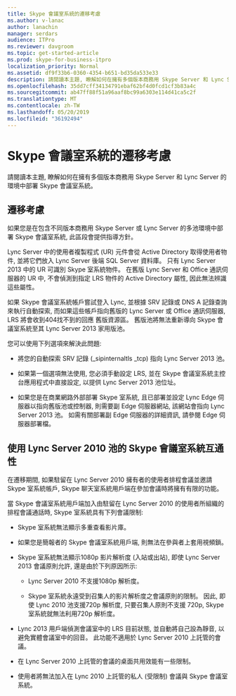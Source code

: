 ```yaml
---
title: Skype 會議室系統的遷移考慮
ms.author: v-lanac
author: lanachin
manager: serdars
audience: ITPro
ms.reviewer: davgroom
ms.topic: get-started-article
ms.prod: skype-for-business-itpro
localization_priority: Normal
ms.assetid: df9f33b6-0360-4354-b651-bd35da533e33
description: 請閱讀本主題, 瞭解如何在擁有多個版本商務用 Skype Server 和 Lync Server 的環境中部署 Skype 會議室系統。
ms.openlocfilehash: 35dd7cff34134791ebaf62bf4d0fcd1cf3b83a4c
ms.sourcegitcommit: ab47ff88f51a96aaf8bc99a6303e114d41ca5c2f
ms.translationtype: MT
ms.contentlocale: zh-TW
ms.lasthandoff: 05/20/2019
ms.locfileid: "36192494"
---
```

# <a name="skype-room-system-migration-considerations"></a>Skype 會議室系統的遷移考慮
 
請閱讀本主題, 瞭解如何在擁有多個版本商務用 Skype Server 和 Lync Server 的環境中部署 Skype 會議室系統。
  
## <a name="migration-considerations"></a>遷移考慮

如果您是在包含不同版本商務用 Skype Server 或 Lync Server 的多池環境中部署 Skype 會議室系統, 此區段會提供指導方針。 
  
Lync Server 中的使用者複製程式 (UR) 元件會從 Active Directory 取得使用者物件, 並將它們放入 Lync Server 後端 SQL Server 資料庫。 只有 Lync Server 2013 中的 UR 可識別 Skype 室系統物件。 在舊版 Lync Server 和 Office 通訊伺服器的 UR 中, 不會偵測到指定 LRS 物件的 Active Directory 屬性, 因此無法辨識這些屬性。 
  
如果 Skype 會議室系統帳戶嘗試登入 Lync, 並根據 SRV 記錄或 DNS A 記錄查詢來執行自動探索, 而如果這些帳戶指向舊版的 Lync Server 或 Office 通訊伺服器, LRS 將會收到404找不到的回應 舊版資源區。 舊版池將無法重新導向 Skype 會議室系統至其 Lync Server 2013 家用版池。 
  
您可以使用下列選項來解決此問題: 
  
- 將您的自動探索 SRV 記錄 (_sipinternaltls _tcp) 指向 Lync Server 2013 池。
    
- 如果第一個選項無法使用, 您必須手動設定 LRS, 並在 Skype 會議室系統主控台應用程式中直接設定, 以提供 Lync Server 2013 池位址。 
    
- 如果您是在商業網路外部部署 Skype 室系統, 且已部署並設定 Lync Edge 伺服器以指向舊版池或控制器, 則需要副 Edge 伺服器網站, 該網站會指向 Lync Server 2013 池。 如需有關部署副 Edge 伺服器的詳細資訊, 請參閱 Edge 伺服器部署檔。 
    
## <a name="skype-room-system-interoperability-with-a-lync-server-2010-pool"></a>使用 Lync Server 2010 池的 Skype 會議室系統互通性

在遷移期間, 如果駐留在 Lync Server 2010 擁有者的使用者排程會議並邀請 Skype 室系統帳戶, Skype 聊天室系統用戶端在參加會議時將擁有有限的功能。 
  
當 Skype 會議室系統用戶端加入由駐留在 Lync Server 2010 的使用者所組織的排程會議通話時, Skype 室系統具有下列會議限制: 
  
- Skype 室系統無法顯示多重查看影片庫。
    
- 如果您是簡報者的 Skype 會議室系統用戶端, 則無法在參與者上套用視頻鎖。
    
- Skype 室系統無法顯示1080p 影片解析度 (入站或出站), 即使 Lync Server 2013 會議原則允許, 還是由於下列原因所示: 
    
  - Lync Server 2010 不支援1080p 解析度。
    
  - Skype 室系統永遠受到召集人的影片解析度之會議原則的限制。 因此, 即使 Lync 2010 池支援720p 解析度, 只要召集人原則不支援 720p, Skype 室系統就無法利用720p 解析度。 
    
- Lync 2013 用戶端偵測會議室中的 LRS 目前狀態, 並自動將自己設為靜音, 以避免實體會議室中的回音。 此功能不適用於 Lync Server 2010 上託管的會議。
    
- 在 Lync Server 2010 上託管的會議的桌面共用效能有一些限制。
    
- 使用者將無法加入在 Lync 2010 上託管的私人 (受限制) 會議與 Skype 會議室系統。
    

